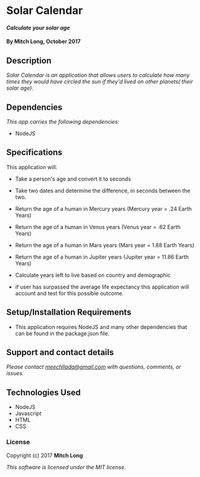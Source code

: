 # Solar Calendar

#### _Calculate your solar age_

#### By Mitch Long, October 2017

## Description

_Solar Calendar is an application that allows users to calculate how many times they would have circled the sun if they'd lived on other planets( their solar age)._

## Dependencies
_This app carries the following  dependencies:_
* NodeJS


## Specifications
This application will:
* Take a person's age and convert it to seconds
* Take two dates and determine the difference, in seconds between the two.
* Return the age of a human in Mercury years (Mercury year = .24 Earth Years)
* Return the age of a human in Venus years (Venus year = .62 Earth Years)
* Return the age of a human in Mars years (Mars year = 1.88 Earth Years)
* Return the age of a human in Jupiter years (Jupiter year = 11.86 Earth Years)

* Calculate years left to live based on country and demographic
* if user has surpassed the average life expectancy this application will account and test for this possible outcome.



## Setup/Installation Requirements


* This application requires NodeJS and many other dependencies that can be found in the package.json file.


## Support and contact details

_Please contact [meechllada@gmail.com](mailto:meechllada@gmail.com) with questions, comments, or issues._

## Technologies Used

* NodeJS
* Javascript
* HTML
* CSS


### License

Copyright (c) 2017 **Mitch Long**

*This software is licensed under the MIT license.*

